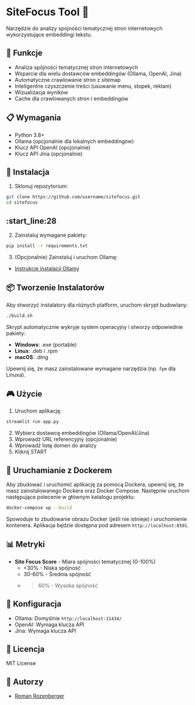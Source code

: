 # SiteFocus Tool 🎯

Narzędzie do analizy spójności tematycznej stron internetowych wykorzystujące embeddingi tekstu.

## 🌟 Funkcje

- Analiza spójności tematycznej stron internetowych
- Wsparcie dla wielu dostawców embeddingów (Ollama, OpenAI, Jina)
- Automatyczne crawlowanie stron z sitemap
- Inteligentne czyszczenie treści (usuwanie menu, stopek, reklam)
- Wizualizacja wyników
- Cache dla crawlowanych stron i embeddingów

## 📋 Wymagania

- Python 3.8+
- Ollama (opcjonalnie dla lokalnych embeddingów)
- Klucz API OpenAI (opcjonalnie)
- Klucz API Jina (opcjonalnie)

## 🚀 Instalacja

1. Sklonuj repozytorium:
```bash
git clone https://github.com/username/sitefocus.git
cd sitefocus
```

:start_line:28
-------

2. Zainstaluj wymagane pakiety:
```bash
pip install -r requirements.txt
```

3. (Opcjonalnie) Zainstaluj i uruchom Ollamę:
- [Instrukcje instalacji Ollamy](https://ollama.ai/download)

## 📦 Tworzenie Instalatorów

Aby stworzyć instalatory dla różnych platform, uruchom skrypt budowlany:
```bash
./build.sh
```

Skrypt automatycznie wykryje system operacyjny i stworzy odpowiednie pakiety:
- **Windows**: .exe (portable)
- **Linux**: .deb i .rpm
- **macOS**: .dmg

Upewnij się, że masz zainstalowane wymagane narzędzia (np. `fpm` dla Linuxa).

## 🎮 Użycie
1. Uruchom aplikację:
```bash
streamlit run app.py
```

2. Wybierz dostawcę embeddingów (Ollama/OpenAI/Jina)
3. Wprowadź URL referencyjny (opcjonalnie)
4. Wprowadź listę domen do analizy
5. Kliknij START

## 🐳 Uruchamianie z Dockerem

Aby zbudować i uruchomić aplikację za pomocą Dockera, upewnij się, że masz zainstalowanego Dockera oraz Docker Compose. Następnie uruchom następujące polecenie w głównym katalogu projektu:

```bash
docker-compose up --build
```

Spowoduje to zbudowanie obrazu Docker (jeśli nie istnieje) i uruchomienie kontenera. Aplikacja będzie dostępna pod adresem `http://localhost:8501`.

## 📊 Metryki

- **Site Focus Score** - Miara spójności tematycznej (0-100%)
  - <30% - Niska spójność
  - 30-60% - Średnia spójność
  - >60% - Wysoka spójność

## 🔧 Konfiguracja

- Ollama: Domyślnie `http://localhost:11434/`
- OpenAI: Wymaga klucza API
- Jina: Wymaga klucza API

## 📝 Licencja

MIT License

## 👥 Autorzy

- [Roman Rozenberger](https://rozenberger.com)